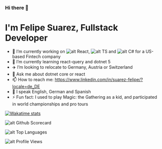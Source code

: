 ### Hi there 👋


# I'm Felipe Suarez, Fullstack Developer

- 🔭 I’m currently working on ![alt React](https://developerjobs.s3.us-east-2.amazonaws.com/logos/react.png), ![alt TS](https://developerjobs.s3.us-east-2.amazonaws.com/logos/typescript.png) and ![alt C#](https://developerjobs.s3.us-east-2.amazonaws.com/logos/csharp.png) for a US-based Fintech company
- 🌱 I’m currently learning react-query and dotnet 5
- ✈️ I’m looking to relocate to Germany, Austria or Switzerland
- 💬 Ask me about dotnet core or react
- 📫 How to reach me: https://www.linkedin.com/in/suarez-felipe/?locale=de_DE 
- 👅 I speak English, German and Spanish
- ⚡ Fun fact: I used to play Magic: the Gathering as a kid, and participated in world championships and pro tours

[![Wakatime stats](https://github-readme-stats.vercel.app/api/wakatime?username=suarezafelipe&theme=dracula)](https://github.com/anuraghazra/github-readme-stats)

![alt Github Scorecard](https://github-readme-stats.vercel.app/api?username=suarezafelipe&show_icons=true&locale=en&theme=dracula)

![alt Top Languages](https://github-readme-stats.vercel.app/api/top-langs?username=suarezafelipe&show_icons=true&locale=en&layout=compact&theme=dracula&hide=vue)

![alt Profile Views](https://komarev.com/ghpvc/?username=suarezafelipe&label=Profile%20views&color=e16488&style=flat)







